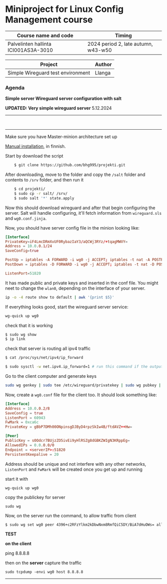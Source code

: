 # Miniproject for Linux Config Management course

| Course name and code | Timing 
|----------|---------|
| Palvelinten hallinta ICI001AS3A-3010     | 2024 period 2, late autumn, w43-w50 | 

| Project | Author |
|---------|---------|
| Simple Wireguard test environment | Llanga

### Agenda

**Simple server Wireguard server configuration with salt**

**UPDATED: Very simple wireguard server** 5.12.2024

<hr>
<br>
<hr>

Make sure you have Master-minion architecture set up

[Manual installation](https://github.com/bhg995/paha/blob/main/h4.md), in finnish.

Start by download the script
```bash
	$ git clone https://github.com/bhg995/projekti.git
```
After downloading, move to the folder and copy the `/salt` folder and contents to `/srv` folder, and then run it
```bash
	$ cd projekti/
	$ sudo cp -r salt/ /srv/ 
	$ sudo salt '*' state.apply 
```

Now this should download wireguard and after that begin configuring the server. Salt will handle configuring, it'll fetch information from `wireguard.sls` and `wg0.conf.jinja`.

Now, you should have server config file in the minion looking like:
```.conf
[Interface]
PrivateKey=iF4LmcDRmXvUF0RybazIaY3/aQCWj3RYz/+tqagMWVY=
Address = 10.0.0.1/24
SaveConfig=true

PostUp = iptables -A FORWARD -i wg0 -j ACCEPT; iptables -t nat -A POSTROUTING -o wlan0 -j MASQUERADE
PostDown = iptables -D FORWARD -i wg0 -j ACCEPT; iptables -t nat -D POSTROUTING -o wlan0 -j MASQUERADE

ListenPort=51820
```

It has made public and private keys and inserted in the conf file. You might neet to change the `wlan0`, depending on the interface of your server.

```bash
ip -o -4 route show to default | awk '{print $5}'
```

If everything looks good, start the wireguard server service:
```bash
wg-quick up wg0
```
check that it is working 

```.sh
$ sudo wg show
$ ip link
```

check that server is routing all ipv4 traffic

```.sh
$ cat /proc/sys/net/ipv4/ip_forward

$ sudo sysctl -w net.ipv4.ip_forward=1 # run this command if the output of previous is 0
```


Go to the client computer and generate keys
```.sh
sudo wg genkey | sudo tee /etc/wireguard/privatekey | sudo wg pubkey | sudo tee /etc/wireguard/publickey
```


Now, create a `wg0.conf` file for the client too. It should look something like:

```.conf
[Interface]
Address = 10.0.0.2/8
SaveConfig = true
ListenPort = 60943
FwMark = 0xca6c
PrivateKey = gBbP7DMh00ONpinsgDJByD4rpzSkIw4B/ftdAVZ++Hw=

[Peer]
PublicKey = s0Odcr7BUjzZO5ivEi9yHlRSZg8dGBKZWIgN3KRppEg=
AllowedIPs = 0.0.0.0/0
Endpoint = <serverIP>:51820
PersistentKeepalive = 20
```
Address should be unique and not interfere with any other networks, `ListenPort` and `FwMark` will be created once you get up and running 

start it with
```
wg-quick up wg0
```
copy the publickey for server
```
sudo wg
``` 
Now, on the server run the command, to allow traffic from client
```bash
$ sudo wg set wg0 peer 4396+c2RFzYlkm2kDbwNxm8RmfQiC5DY/BiA7dHuOWs= allowed-ips 10.0.0.2/32
```


**TEST**

**on the client**

ping 8.8.8.8

then on the **server** capture the traffic

```
sudo tcpdump -envi wg0 host 8.8.8.8
```


<hr>

